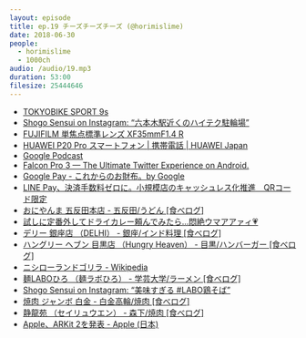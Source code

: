 ```yaml
---
layout: episode
title: ep.19 チーズチーズチーズ (@horimislime)
date: 2018-06-30
people:
  - horimislime
  - 1000ch
audio: /audio/19.mp3
duration: 53:00
filesize: 25444646
---
```


- [TOKYOBIKE SPORT 9s](https://www.tokyobike.com/product/tokyobike_sport9s.html)
- [Shogo Sensui on Instagram: “六本木駅近くのハイテク駐輪場”](https://www.instagram.com/p/BkfhtzyFfYX/)
- [FUJIFILM 単焦点標準レンズ XF35mmF1.4 R](https://www.amazon.co.jp/dp/B006ZSNSRI/?tag=1000ch-22)
- [HUAWEI P20 Pro スマートフォン |  携帯電話 | HUAWEI Japan](https://consumer.huawei.com/jp/phones/p20-pro/)
- [Google Podcast](https://play.google.com/store/apps/details?id=com.google.android.apps.podcasts&hl=ja)
- [Falcon Pro 3 — The Ultimate Twitter Experience on Android.](http://getfalcon.pro/)
- [Google Pay - これからのお財布。by Google](https://pay.google.com/intl/ja_jp/about/)
- [LINE Pay、決済手数料ゼロに。小規模店のキャッシュレス化推進　QRコード限定](https://japanese.engadget.com/2018/06/28/line-pay-qr/)
- [おにやんま 五反田本店 - 五反田/うどん [食べログ]](https://tabelog.com/tokyo/A1316/A131603/13111869/)
- [試しに定番外してドライカレー頼んでみたら...悶絶ウマアアァィ💗](https://twitter.com/horimislime/status/1002775803191578624)
- [デリー 銀座店 （DELHI） - 銀座/インド料理 [食べログ]](https://tabelog.com/tokyo/A1301/A130101/13002616/)
- [ハングリー ヘブン 目黒店 （Hungry Heaven） - 目黒/ハンバーガー [食べログ]](https://tabelog.com/tokyo/A1316/A131601/13119994/)
- [ニシローランドゴリラ - Wikipedia](https://ja.wikipedia.org/wiki/ニシローランドゴリラ)
- [麺LABOひろ （麺ラボひろ） - 学芸大学/ラーメン [食べログ]](https://tabelog.com/tokyo/A1317/A131702/13203210/)
- [Shogo Sensui on Instagram: “美味すぎる #LABO鶏そば”](https://www.instagram.com/p/Bh1AotFFQoV/)
- [焼肉 ジャンボ 白金 - 白金高輪/焼肉 [食べログ]](https://tabelog.com/tokyo/A1316/A131602/13026377/)
- [静龍苑 （セイリュウエン） - 森下/焼肉 [食べログ]](https://tabelog.com/tokyo/A1312/A131201/13044037/)
- [Apple、ARKit 2を発表 - Apple (日本)](https://www.apple.com/jp/newsroom/2018/06/apple-unveils-arkit-2/)
